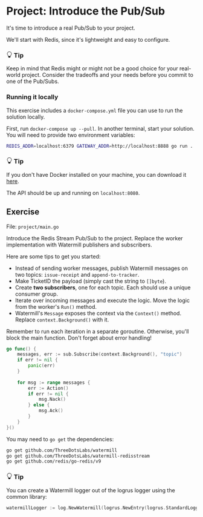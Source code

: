# Project: Introduce the Pub/Sub

It's time to introduce a real Pub/Sub to your project.

We'll start with Redis, since it's lightweight and easy to configure.


<div class="alert alert-dismissible bg-light-primary d-flex flex-column flex-sm-row p-7 mb-10">
    <div class="d-flex flex-column">
        <h3 class="mb-5 text-dark">
			<svg xmlns="http://www.w3.org/2000/svg" width="16" height="16" fill="currentColor" class="bi bi-lightbulb text-primary" viewBox="0 0 16 16">
			  <path d="M2 6a6 6 0 1 1 10.174 4.31c-.203.196-.359.4-.453.619l-.762 1.769A.5.5 0 0 1 10.5 13a.5.5 0 0 1 0 1 .5.5 0 0 1 0 1l-.224.447a1 1 0 0 1-.894.553H6.618a1 1 0 0 1-.894-.553L5.5 15a.5.5 0 0 1 0-1 .5.5 0 0 1 0-1 .5.5 0 0 1-.46-.302l-.761-1.77a1.964 1.964 0 0 0-.453-.618A5.984 5.984 0 0 1 2 6zm6-5a5 5 0 0 0-3.479 8.592c.263.254.514.564.676.941L5.83 12h4.342l.632-1.467c.162-.377.413-.687.676-.941A5 5 0 0 0 8 1z"/>
			</svg>
			Tip
		</h3>
        <span>

Keep in mind that Redis might or might not be a good choice for your real-world project.
Consider the tradeoffs and your needs before you commit to one of the Pub/Subs.

</span>
	</div>
	</div>

### Running it locally

This exercise includes a `docker-compose.yml` file you can use to run the solution locally.

First, run `docker-compose up --pull`. In another terminal, start your solution.
You will need to provide two environment variables:

```bash
REDIS_ADDR=localhost:6379 GATEWAY_ADDR=http://localhost:8888 go run .
```


<div class="alert alert-dismissible bg-light-primary d-flex flex-column flex-sm-row p-7 mb-10">
    <div class="d-flex flex-column">
        <h3 class="mb-5 text-dark">
			<svg xmlns="http://www.w3.org/2000/svg" width="16" height="16" fill="currentColor" class="bi bi-lightbulb text-primary" viewBox="0 0 16 16">
			  <path d="M2 6a6 6 0 1 1 10.174 4.31c-.203.196-.359.4-.453.619l-.762 1.769A.5.5 0 0 1 10.5 13a.5.5 0 0 1 0 1 .5.5 0 0 1 0 1l-.224.447a1 1 0 0 1-.894.553H6.618a1 1 0 0 1-.894-.553L5.5 15a.5.5 0 0 1 0-1 .5.5 0 0 1 0-1 .5.5 0 0 1-.46-.302l-.761-1.77a1.964 1.964 0 0 0-.453-.618A5.984 5.984 0 0 1 2 6zm6-5a5 5 0 0 0-3.479 8.592c.263.254.514.564.676.941L5.83 12h4.342l.632-1.467c.162-.377.413-.687.676-.941A5 5 0 0 0 8 1z"/>
			</svg>
			Tip
		</h3>
        <span>

If you don't have Docker installed on your machine, you can download it [here](https://www.docker.com/products/docker-desktop/).

</span>
	</div>
	</div>

The API should be up and running on `localhost:8080`.

## Exercise

File: `project/main.go`

Introduce the Redis Stream Pub/Sub to the project.
Replace the worker implementation with Watermill publishers and subscribers.

Here are some tips to get you started:

* Instead of sending worker messages, publish Watermill messages on two topics: `issue-receipt` and `append-to-tracker`.
* Make TicketID the payload (simply cast the string to `[]byte`).
* Create **two subscribers**, one for each topic. Each should use a unique consumer group.
* Iterate over incoming messages and execute the logic. Move the logic from the worker's `Run()` method.
* Watermill's `Message` exposes the context via the `Context()` method. Replace `context.Background()` with it.

Remember to run each iteration in a separate goroutine. Otherwise, you'll block the main function.
Don't forget about error handling!

```go
go func() {
	messages, err := sub.Subscribe(context.Background(), "topic")
	if err != nil {
		panic(err)
	}
	
	for msg := range messages {
		err := Action()
		if err != nil {
			msg.Nack()
		} else {
			msg.Ack()
		}
	}
}()
```

You may need to `go get` the dependencies:

```bash
go get github.com/ThreeDotsLabs/watermill
go get github.com/ThreeDotsLabs/watermill-redisstream
go get github.com/redis/go-redis/v9
```


<div class="alert alert-dismissible bg-light-primary d-flex flex-column flex-sm-row p-7 mb-10">
    <div class="d-flex flex-column">
        <h3 class="mb-5 text-dark">
			<svg xmlns="http://www.w3.org/2000/svg" width="16" height="16" fill="currentColor" class="bi bi-lightbulb text-primary" viewBox="0 0 16 16">
			  <path d="M2 6a6 6 0 1 1 10.174 4.31c-.203.196-.359.4-.453.619l-.762 1.769A.5.5 0 0 1 10.5 13a.5.5 0 0 1 0 1 .5.5 0 0 1 0 1l-.224.447a1 1 0 0 1-.894.553H6.618a1 1 0 0 1-.894-.553L5.5 15a.5.5 0 0 1 0-1 .5.5 0 0 1 0-1 .5.5 0 0 1-.46-.302l-.761-1.77a1.964 1.964 0 0 0-.453-.618A5.984 5.984 0 0 1 2 6zm6-5a5 5 0 0 0-3.479 8.592c.263.254.514.564.676.941L5.83 12h4.342l.632-1.467c.162-.377.413-.687.676-.941A5 5 0 0 0 8 1z"/>
			</svg>
			Tip
		</h3>
        <span>

You can create a Watermill logger out of the logrus logger using the common library:

```go
watermillLogger := log.NewWatermill(logrus.NewEntry(logrus.StandardLogger()))
```

</span>
	</div>
	</div>
